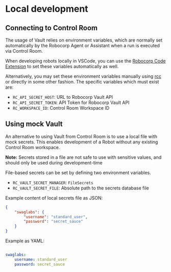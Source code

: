 # Local development

## Connecting to Control Room

The usage of Vault relies on environment variables, which are normally set
automatically by the Robocorp Agent or Assistant when a run is executed via
Control Room.

When developing robots locally in VSCode, you can use the
[Robocorp Code Extension](https://robocorp.com/docs/developer-tools/visual-studio-code/extension-features#connecting-to-control-room-vault)
to set these variables automatically as well.

Alternatively, you may set these environment variables manually using
[rcc](https://robocorp.com/docs/rcc/workflow) or directly in some other fashion.
The specific variables which must exist are:

- ``RC_API_SECRET_HOST``: URL to Robocorp Vault API
- ``RC_API_SECRET_TOKEN``: API Token for Robocorp Vault API
- ``RC_WORKSPACE_ID``: Control Room Workspace ID

## Using mock Vault

An alternative to using Vault from Control Room is to use a local file
with mock secrets. This enables development of a Robot without any existing
Control Room workspace.

**Note:** Secrets stored in a file are not safe to use with sensitive values,
and should only be used during development-time

File-based secrets can be set by defining two environment variables.

- ``RC_VAULT_SECRET_MANAGER``: `FileSecrets`
- ``RC_VAULT_SECRET_FILE``: Absolute path to the secrets database file

Example content of local secrets file as JSON:

```json
{
    "swaglabs": {
        "username": "standard_user",
        "password": "secret_sauce"
    }
}
```

Example as YAML:

```yaml

swaglabs:
    username: standard_user
    password: secret_sauce
```
